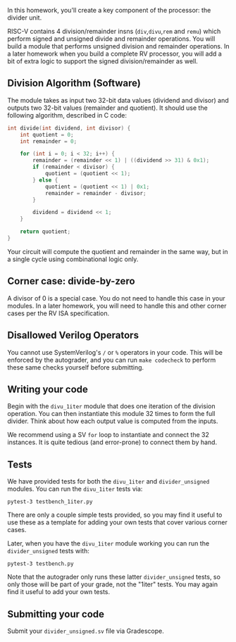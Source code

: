 In this homework, you'll create a key component of the processor: the divider unit.

RISC-V contains 4 division/remainder insns (`div`,`divu`,`rem` and `remu`) which
perform signed and unsigned divide and remainder operations. You will build a
module that performs unsigned division and remainder operations. In a later
homework when you build a complete RV processor, you will add a bit of
extra logic to support the signed division/remainder as well.

## Division Algorithm (Software)

The module takes as input two 32-bit data values (dividend and divisor) and
outputs two 32-bit values (remainder and quotient). It should use the following
algorithm, described in C code:

```c
int divide(int dividend, int divisor) {
    int quotient = 0;
    int remainder = 0;

    for (int i = 0; i < 32; i++) {
        remainder = (remainder << 1) | ((dividend >> 31) & 0x1);
        if (remainder < divisor) {
            quotient = (quotient << 1);
        } else {
            quotient = (quotient << 1) | 0x1;
            remainder = remainder - divisor;
        }

        dividend = dividend << 1;
    }

    return quotient;
}
```

Your circuit will compute the quotient and remainder in the same way, but in a
single cycle using combinational logic only.


## Corner case: divide-by-zero

A divisor of 0 is a special case. You do not need to handle this case in your
modules. In a later homework, you will need to handle this and other corner
cases per the RV ISA specification.

## Disallowed Verilog Operators

You cannot use SystemVerilog's `/` or `%` operators in your code. This will be
enforced by the autograder, and you can run `make codecheck` to perform these
same checks yourself before submitting.

## Writing your code

Begin with the `divu_1iter` module that does one iteration of the division
operation. You can then instantiate this module 32 times to form the full
divider. Think about how each output value is computed from the inputs.

We recommend using a SV `for` loop to instantiate and connect the 32
instances. It is quite tedious (and error-prone) to connect them by hand.

## Tests

We have provided tests for both the `divu_1iter` and `divider_unsigned`
modules. You can run the `divu_1iter` tests via:

```
pytest-3 testbench_1iter.py
```

There are only a couple simple tests provided, so you may find it useful to use
these as a template for adding your own tests that cover various corner cases.

Later, when you have the `divu_1iter` module working you can run the
`divider_unsigned` tests with:

```
pytest-3 testbench.py
```

Note that the autograder only runs these latter `divider_unsigned` tests, so
only those will be part of your grade, not the "1iter" tests. You may again find
it useful to add your own tests.

## Submitting your code

Submit your `divider_unsigned.sv` file via Gradescope.
